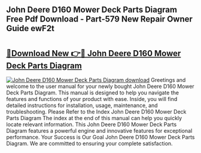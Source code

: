 ## John Deere D160 Mower Deck Parts Diagram Free Pdf Download - Part-579 New Repair Owner Guide ewF2t

# <h2><a href="http://dft5x6n.blite.top/?on=John+Deere+D160+Mower+Deck+Parts+Diagram">🔗Download New 👉🔴 John Deere D160 Mower Deck Parts Diagram</a></h2>

[![John Deere D160 Mower Deck Parts Diagram download](https://i.imgur.com/lujVjoI.png)](http://dft5x6n.blite.top/?on=John+Deere+D160+Mower+Deck+Parts+Diagram)
Greetings and welcome to the user manual for your newly bought John Deere D160 Mower Deck Parts Diagram. This manual is designed to help you navigate the features and functions of your product with ease. Inside, you will find detailed instructions for installation, usage, maintenance, and troubleshooting. Please Refer to the Index John Deere D160 Mower Deck Parts Diagram The index at the end of this manual can help you quickly locate relevant information. This John Deere D160 Mower Deck Parts Diagram features a powerful engine and innovative features for exceptional performance. Your Success is Our Goal John Deere D160 Mower Deck Parts Diagram. We are committed to ensuring your complete satisfaction.
